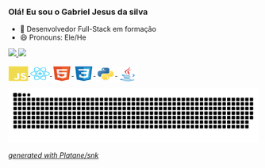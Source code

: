### Olá! Eu sou o Gabriel Jesus da silva 

- 🌱 Desenvolvedor Full-Stack em formação
- 😄 Pronouns: Ele/He

 <div>
  <a href="https://github.com/Gabrielgjs">
  <img height="150em" src="https://github-readme-stats.vercel.app/api?username=Gabrielgjs&show_icons=true&theme=tokyonight&include_all_commits=true&count_private=true"/>
  <img height="150em" src="https://github-readme-stats.vercel.app/api/top-langs/?username=Gabrielgjs&layout=compact&langs_count=7&theme=tokyonight"/>
</div>
  <div style="display: inline_block"><br>
  <img align="center" alt="Gabriel-Js" height="30" width="40" src="https://raw.githubusercontent.com/devicons/devicon/master/icons/javascript/javascript-plain.svg">
  <img align="center" alt="Gabriel-React" height="30" width="40" src="https://raw.githubusercontent.com/devicons/devicon/master/icons/react/react-original.svg">
  <img align="center" alt="Gabriel-HTML" height="30" width="40" src="https://raw.githubusercontent.com/devicons/devicon/master/icons/html5/html5-original.svg">
  <img align="center" alt="Gabriel-CSS" height="30" width="40" src="https://raw.githubusercontent.com/devicons/devicon/master/icons/css3/css3-original.svg">
  <img align="center" alt="Gabriel-Python" height="30" width="40" src="https://raw.githubusercontent.com/devicons/devicon/master/icons/python/python-original.svg">
  <img align="center" alt="Gabriel-Java" height="30" width="40" src="https://raw.githubusercontent.com/devicons/devicon/master/icons/java/java-original.svg"><br>
  
   
  
 ![github contribution grid snake animation](https://raw.githubusercontent.com/platane/platane/output/github-contribution-grid-snake.svg)

_generated with [Platane/snk](https://github.com/Platane/snk)_
   
 </div>
